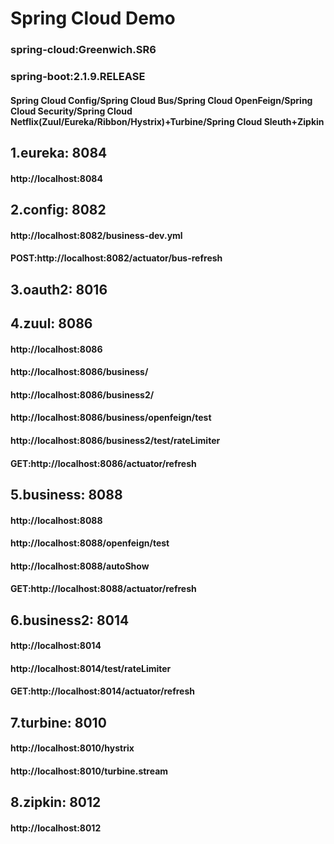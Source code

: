 # Spring Cloud Demo
### spring-cloud:Greenwich.SR6
### spring-boot:2.1.9.RELEASE
#### Spring Cloud Config/Spring Cloud Bus/Spring Cloud OpenFeign/Spring Cloud Security/Spring Cloud Netflix(Zuul/Eureka/Ribbon/Hystrix)+Turbine/Spring Cloud Sleuth+Zipkin

## 1.eureka:      8084
#### http://localhost:8084

## 2.config:      8082
#### http://localhost:8082/business-dev.yml
#### POST:http://localhost:8082/actuator/bus-refresh

## 3.oauth2:      8016   

## 4.zuul:     8086
#### http://localhost:8086
#### http://localhost:8086/business/
#### http://localhost:8086/business2/
#### http://localhost:8086/business/openfeign/test
#### http://localhost:8086/business2/test/rateLimiter
#### GET:http://localhost:8086/actuator/refresh

## 5.business:    8088
#### http://localhost:8088
#### http://localhost:8088/openfeign/test
#### http://localhost:8088/autoShow
#### GET:http://localhost:8088/actuator/refresh

## 6.business2:   8014
#### http://localhost:8014
#### http://localhost:8014/test/rateLimiter
#### GET:http://localhost:8014/actuator/refresh

## 7.turbine:     8010
#### http://localhost:8010/hystrix
#### http://localhost:8010/turbine.stream

## 8.zipkin:         8012
#### http://localhost:8012
